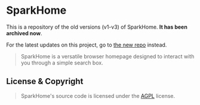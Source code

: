 # SparkHome

This is a repository of the old versions (v1-v3) of SparkHome. **It has been archived now**.

For the latest updates on this project, go to [the new repo](https://github.com/alikia2x/sparkhome) instead.

> SparkHome is a versatile browser homepage designed to interact with you through a simple search box.

## License & Copyright

> SparkHome's source code is licensed under the [AGPL](https://gnu.org/licenses/agpl.html) license.

